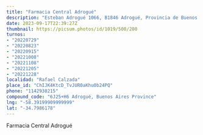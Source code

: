 ```yaml
---
title: "Farmacia Central Adrogué"
description: "Esteban Adrogué 1066, B1846 Adrogué, Provincia de Buenos Aires, Argentina"
date: 2023-09-17T22:39:27Z
thumbnail: https://picsum.photos/id/1019/500/200
turnos:
- "20220729"
- "20220823"
- "20220915"
- "20221008"
- "20221108"
- "20221205"
- "20221228"
localidad: "Rafael Calzada"
place_id: "ChIJK4KtcD_TvJUR0aKhu0b24PQ"
phone: "1142930215"
compound_code: "6J25+H6 Adrogué, Buenos Aires Province"
lng: "-58.39199909999999"
lat: "-34.7986178"
---
```


Farmacia Central Adrogué